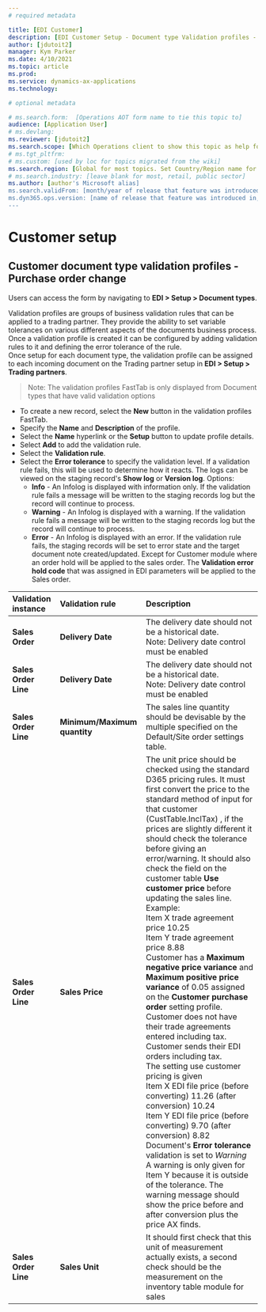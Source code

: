 ```yaml
---
# required metadata

title: [EDI Customer]
description: [EDI Customer Setup - Document type Validation profiles - Customer purchase order change]
author: [jdutoit2]
manager: Kym Parker
ms.date: 4/10/2021
ms.topic: article
ms.prod: 
ms.service: dynamics-ax-applications
ms.technology: 

# optional metadata

# ms.search.form:  [Operations AOT form name to tie this topic to]
audience: [Application User]
# ms.devlang: 
ms.reviewer: [jdutoit2]
ms.search.scope: [Which Operations client to show this topic as help for, to be set by content strategist, see list here: https://microsoft.sharepoint.com/teams/DynDoc/_layouts/15/WopiFrame.aspx?sourcedoc={23419e1c-eb64-42e9-aa9b-79875b428718}&action=edit&wd=target%28Core%20Dynamics%20AX%20CP%20requirements%2Eone%7C4CC185C0%2DEFAA%2D42CD%2D94B9%2D8F2A45E7F61A%2FVersions%20list%20for%20docs%20topics%7CC14BE630%2D5151%2D49D6%2D8305%2D554B5084593C%2F%29]
# ms.tgt_pltfrm: 
# ms.custom: [used by loc for topics migrated from the wiki]
ms.search.region: [Global for most topics. Set Country/Region name for localizations]
# ms.search.industry: [leave blank for most, retail, public sector]
ms.author: [author's Microsoft alias]
ms.search.validFrom: [month/year of release that feature was introduced in, in format yyyy-mm-dd]
ms.dyn365.ops.version: [name of release that feature was introduced in, see list here: https://microsoft.sharepoint.com/teams/DynDoc/_layouts/15/WopiFrame.aspx?sourcedoc={23419e1c-eb64-42e9-aa9b-79875b428718}&action=edit&wd=target%28Core%20Dynamics%20AX%20CP%20requirements%2Eone%7C4CC185C0%2DEFAA%2D42CD%2D94B9%2D8F2A45E7F61A%2FVersions%20list%20for%20docs%20topics%7CC14BE630%2D5151%2D49D6%2D8305%2D554B5084593C%2F%29]
---
```


# Customer setup
## Customer document type validation profiles - Purchase order change

Users can access the form by navigating to **EDI > Setup > Document types**.

Validation profiles are groups of business validation rules that can be applied to a trading partner. They provide the ability to set variable tolerances on various different aspects of the documents business process. Once a validation profile is created it can be configured by adding validation rules to it and defining the error tolerance of the rule. <br>
Once setup for each document type, the validation profile can be assigned to each incoming document on the Trading partner setup in **EDI > Setup > Trading partners**.

> Note:  The validation profiles FastTab is only displayed from Document types that have valid validation options

- To create a new record, select the **New** button in the validation profiles FastTab.
- Specify the **Name** and **Description** of the profile.
- Select the **Name** hyperlink or the **Setup** button to update profile details.
- Select **Add** to add the validation rule.
- Select the **Validation rule**.
- Select the **Error tolerance** to specify the validation level.  If a validation rule fails, this will be used to determine how it reacts. The logs can be viewed on the staging record's **Show log** or **Version log**. Options:
  - **Info** - An Infolog is displayed with information only. If the validation rule fails a message will be written to the staging records log but the record will continue to process.
  - **Warning** - An Infolog is displayed with a warning. If the validation rule fails a message will be written to the staging records log but the record will continue to process. 
  - **Error** - An Infolog is displayed with an error. If the validation rule fails, the staging records will be set to error state and the target document note created/updated. Except for Customer module where an order hold will be applied to the sales order. The **Validation error hold code** that was assigned in EDI parameters will be applied to the Sales order.

**Validation instance**       | **Validation rule**           | **Description**
:-------                      |:-------                       |:----------
**Sales Order**               |	**Delivery Date**             |	The delivery date should not be a historical date. <br> Note: Delivery date control must be enabled
**Sales Order Line**          |	**Delivery Date**             |	The delivery date should not be a historical date. <br> Note: Delivery date control must be enabled
**Sales Order Line**          |	**Minimum/Maximum quantity**	| The sales line quantity should be devisable by the multiple specified on the Default/Site order settings table.
**Sales Order Line**	        | **Sales Price**	              | The unit price should be checked using the standard D365 pricing rules.  It must first convert the price to the standard method of input for that customer (CustTable.InclTax) , if the prices are slightly different it should check the tolerance before giving an error/warning.  It should also check the field on the customer table **Use customer price** before updating the sales line. <br> Example: <br> Item X trade agreement price 10.25 <br> Item Y trade agreement price 8.88 <br> Customer has a **Maximum negative price variance** and **Maximum positive price variance** of 0.05 assigned on the **Customer purchase order** setting profile. <br> Customer does not have their trade agreements entered including tax. <br> Customer sends their EDI orders including tax. <br> The setting use customer pricing is given <br> Item X EDI file price (before converting) 11.26 (after conversion) 10.24 <br> Item Y EDI file price (before converting) 9.70 (after conversion) 8.82 <br> Document's **Error tolerance** validation is set to _Warning_ <br> A warning is only given for Item Y because it is outside of the tolerance.  The warning message should show the price before and after conversion plus the price AX finds. 
**Sales Order Line**	        | **Sales Unit**	              | It should first check that this unit of measurement actually exists, a second check should be the measurement on the inventory table module for sales
